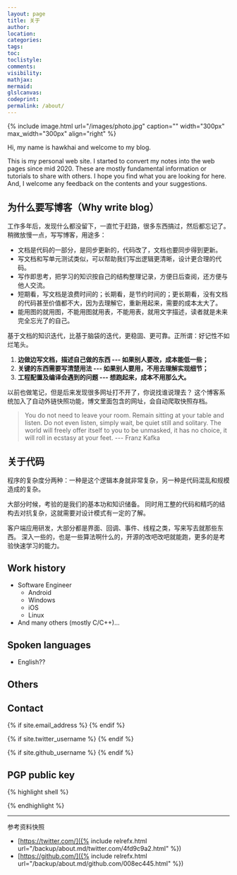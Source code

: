 ```yaml
---
layout: page
title: 关于
author:
location:
categories:
tags:
toc:
toclistyle:
comments:
visibility:
mathjax:
mermaid:
glslcanvas:
codeprint:
permalink: /about/
---
```


{% include image.html url="/images/photo.jpg" caption="" width="300px" max_width="300px" align="right" %}

Hi, my name is hawkhai and welcome to my blog.

This is my personal web site.
I started to convert my notes into the web pages since mid 2020.
These are mostly fundamental information or tutorials to share with others.
I hope you find what you are looking for here.
And, I welcome any feedback on the contents and your suggestions.


## 为什么要写博客（Why write blog）

工作多年后，发现什么都没留下，一直忙于赶路，很多东西搞过，然后都忘记了。
稍微放慢一点，写写博客，用途多：

* 文档是代码的一部分，是同步更新的，代码改了，文档也要同步得到更新。
* 写文档和写单元测试类似，可以帮助我们写出逻辑更清晰，设计更合理的代码。
* 写作即思考，把学习的知识按自己的结构整理记录，方便日后查阅，还方便与他人交流。
* 短期看，写文档是浪费时间的；长期看，是节约时间的；更长期看，没有文档的代码甚至价值都不大，因为去理解它，重新用起来，需要的成本太大了。
* 能用图的就用图，不能用图就用表，不能用表，就用文字描述，读者就是未来完全忘光了的自己。

基于文档的知识迭代，比基于脑袋的迭代，更稳固、更可靠。正所谓：好记性不如烂笔头。

1. **边做边写文档，描述自己做的东西 --- 如果别人要改，成本能低一些；**
2. **关键的东西需要写清楚用法 --- 如果别人要用，不用去理解实现细节；**
3. **工程配置及编译会遇到的问题 --- 想跑起来，成本不用那么大。**

以前也做笔记，但是后来发现很多网址打不开了，你说找谁说理去？
这个博客系统加入了自动外链快照功能，博文里面包含的网址，会自动爬取快照存档。

> You do not need to leave your room. Remain sitting at your table and listen. Do not even listen, simply wait, be quiet still and solitary. The world will freely offer itself to you to be unmasked, it has no choice, it will roll in ecstasy at your feet.
> --- Franz Kafka


## 关于代码

程序的复杂度分两种：一种是这个逻辑本身就非常复杂，另一种是代码混乱和规模造成的复杂。

大部分时候，考验的是我们的基本功和知识储备。
同时用工整的代码和精巧的结构去对抗复杂，这就需要对设计模式有一定的了解。

客户端应用研发，大部分都是界面、回调、事件、线程之类，写来写去就那些东西。
深入一些的，也是一些算法啊什么的，开源的改吧改吧就能跑，更多的是考验快速学习的能力。

[^_^]: 有丰富经验后，旁征博引、触类旁通，才能驾驭更大更混乱的代码。


## Work history

* Software Engineer
  * Android
  * Windows
  * iOS
  * Linux
* And many others (mostly C/C++)...


## Spoken languages

* English??


## Others


## Contact

<div>
{% if site.email_address %}
<a href="mailto: {{ site.email_address }}">
    <span class="fa-stack fa-lg">
        <i class="fa fa-circle fa-stack-2x"></i>
        <i class="fa fa-envelope fa-stack-1x fa-inverse"></i>
    </span>
</a>
{% endif %}

{% if site.twitter_username %}
<a href="https://twitter.com/{{ site.twitter_username }}">
    <span class="fa-stack fa-lg">
        <i class="fa fa-circle fa-stack-2x"></i>
        <i class="fa fa-twitter fa-stack-1x fa-inverse"></i>
    </span>
</a>
{% endif %}

{% if site.github_username %}
<a href="https://github.com/{{ site.github_username }}">
    <span class="fa-stack fa-lg">
        <i class="fa fa-circle fa-stack-2x"></i>
        <i class="fa fa-github fa-stack-1x fa-inverse"></i>
    </span>
</a>
{% endif %}
</div>


## PGP public key
{% highlight shell %}

{% endhighlight %}

<hr class='reviewline'/>
<p class='reviewtip'><script type='text/javascript' src='{% include relrefx.html url="/assets/reviewjs/about.md.js" %}'></script></p>
<font class='ref_snapshot'>参考资料快照</font>

- [https://twitter.com/]({% include relrefx.html url="/backup/about.md/twitter.com/4fd9c9a2.html" %})
- [https://github.com/]({% include relrefx.html url="/backup/about.md/github.com/008ec445.html" %})
